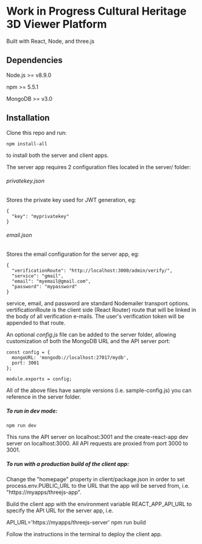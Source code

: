 # Work in Progress Cultural Heritage 3D Viewer Platform
Built with React, Node, and three.js

## Dependencies

Node.js >= v8.9.0

npm >= 5.5.1

MongoDB >= v3.0

## Installation
Clone this repo and run:

`npm install-all`

to install both the server and client apps.

The server app requires 2 configuration files located in the server/ folder:

###### *privatekey.json*

Stores the private key used for JWT generation, eg:

```
{
  "key": "myprivatekey"
}
```

###### *email.json*
Stores the email configuration for the server app, eg:

```
{
  "verificationRoute": "http://localhost:3000/admin/verify/",
  "service": "gmail",
  "email": "myemail@gmail.com",
  "password": "mypassword"
}
```

service, email, and password are standard Nodemailer transport options. vertificationRoute is the client side (React Router) route that will be linked in the body of all verification e-mails. The user's verification token will be appended to that route.

An optional *config.js* file can be added to the server folder, allowing customization of both the MongoDB URL and the API server port:

```
const config = {
  mongoURL: 'mongodb://localhost:27017/mydb',
  port: 3001
};

module.exports = config;
```

All of the above files have sample versions (i.e. sample-config.js) you can reference in the server folder.

##### To run in dev mode:

`npm run dev`

This runs the API server on localhost:3001 and the create-react-app dev server on localhost:3000. All API requests are proxied from port 3000 to 3001.

##### To run with a production build of the client app:
Change the "homepage" property in client/package.json in order to set process.env.PUBLIC_URL to the URL that the app will be served from, i.e.
"https://myapps/threejs-app".

Build the client app with the environment variable REACT_APP_API_URL to specify the API URL for the server app, i.e.

API_URL='https://myapps/threejs-server' npm run build

Follow the instructions in the terminal to deploy the client app.
